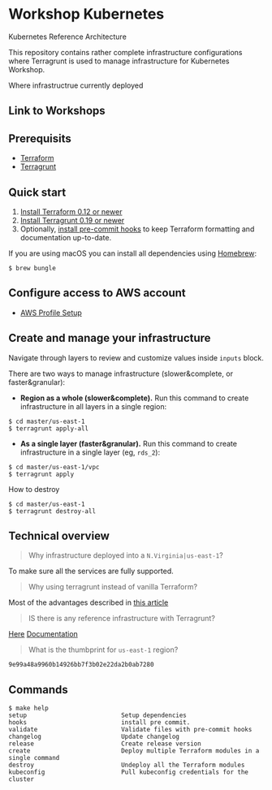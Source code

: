 # Workshop Kubernetes

Kubernetes Reference Architecture

This repository contains rather complete infrastructure configurations where Terragrunt is used to manage infrastructure for Kubernetes Workshop.

Where infrastructrue currently deployed

## Link to Workshops


## Prerequisits

- [Terraform](https://github.com/hashicorp/terraform)
- [Terragrunt](https://github.com/gruntwork-io/terragrunt)

## Quick start

1. [Install Terraform 0.12 or newer](https://www.terraform.io/intro/getting-started/install.html)
1. [Install Terragrunt 0.19 or newer](https://github.com/gruntwork-io/terragrunt#install-terragrunt)
1. Optionally, [install pre-commit hooks](https://pre-commit.com/#install) to keep Terraform formatting and documentation up-to-date.

If you are using macOS you can install all dependencies using [Homebrew](https://brew.sh/):

    $ brew bungle

## Configure access to AWS account

- [AWS Profile Setup](https://docs.aws.amazon.com/cli/latest/userguide/cli-chap-configure.html)

## Create and manage your infrastructure

Navigate through layers to review and customize values inside `inputs` block.

There are two ways to manage infrastructure (slower&complete, or faster&granular):
- **Region as a whole (slower&complete).** Run this command to create infrastructure in all layers in a single region:

```
$ cd master/us-east-1
$ terragrunt apply-all
```

- **As a single layer (faster&granular).** Run this command to create infrastructure in a single layer (eg, `rds_2`):

```
$ cd master/us-east-1/vpc
$ terragrunt apply
```

How to destroy

```
$ cd master/us-east-1
$ terragrunt destroy-all
```

## Technical overview

> Why infrastructure deployed into a  `N.Virginia|us-east-1`?

To make sure all the services are fully supported.

> Why using terragrunt instead of vanilla Terraform?

Most of the advantages described in [this article](https://blog.gruntwork.io/terragrunt-how-to-keep-your-terraform-code-dry-and-maintainable-f61ae06959d8)

> IS there is any reference infrastructure with Terragrunt?

[Here](https://github.com/gruntwork-io/terragrunt-infrastructure-live-example)
[Documentation](https://terragrunt.gruntwork.io/)

> What is the thumbprint for `us-east-1` region?

`9e99a48a9960b14926bb7f3b02e22da2b0ab7280`

## Commands

<!-- START makefile-doc -->
```
$ make help 
setup                          Setup dependencies
hooks                          install pre commit.
validate                       Validate files with pre-commit hooks
changelog                      Update changelog
release                        Create release version
create                         Deploy multiple Terraform modules in a single command
destroy                        Undeploy all the Terraform modules
kubeconfig                     Pull kubeconfig credentials for the cluster 
```
<!-- END makefile-doc -->